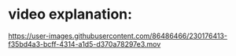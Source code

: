 # video explanation:

https://user-images.githubusercontent.com/86486466/230176413-f35bd4a3-bcff-4314-a1d5-d370a78297e3.mov




